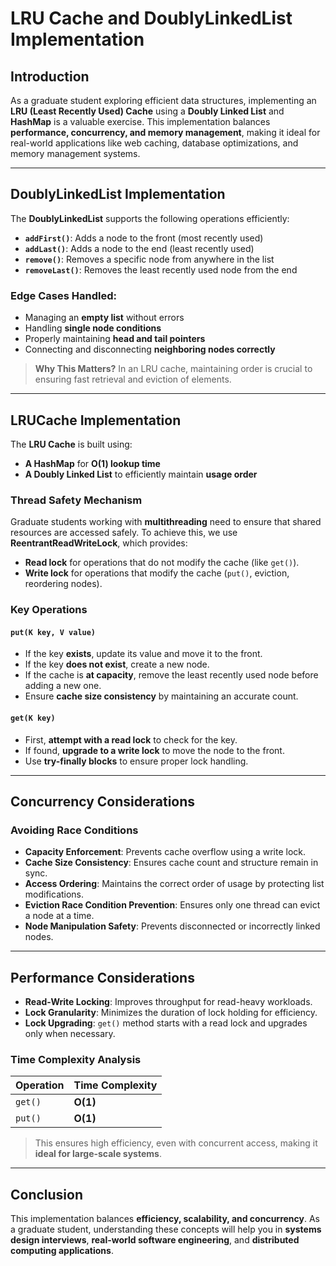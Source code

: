 # LRU Cache and DoublyLinkedList Implementation

## Introduction
As a graduate student exploring efficient data structures, implementing an **LRU (Least Recently Used) Cache** using a **Doubly Linked List** and **HashMap** is a valuable exercise. This implementation balances **performance, concurrency, and memory management**, making it ideal for real-world applications like web caching, database optimizations, and memory management systems.

---

## DoublyLinkedList Implementation

The **DoublyLinkedList** supports the following operations efficiently:

- **`addFirst()`**: Adds a node to the front (most recently used)
- **`addLast()`**: Adds a node to the end (least recently used)
- **`remove()`**: Removes a specific node from anywhere in the list
- **`removeLast()`**: Removes the least recently used node from the end

### Edge Cases Handled:
- Managing an **empty list** without errors
- Handling **single node conditions**
- Properly maintaining **head and tail pointers**
- Connecting and disconnecting **neighboring nodes correctly**

> **Why This Matters?** In an LRU cache, maintaining order is crucial to ensuring fast retrieval and eviction of elements.

---

## LRUCache Implementation

The **LRU Cache** is built using:
- **A HashMap** for **O(1) lookup time**
- **A Doubly Linked List** to efficiently maintain **usage order**

### **Thread Safety Mechanism**
Graduate students working with **multithreading** need to ensure that shared resources are accessed safely. To achieve this, we use **ReentrantReadWriteLock**, which provides:
- **Read lock** for operations that do not modify the cache (like `get()`).
- **Write lock** for operations that modify the cache (`put()`, eviction, reordering nodes).

### **Key Operations**

#### **`put(K key, V value)`**
- If the key **exists**, update its value and move it to the front.
- If the key **does not exist**, create a new node.
- If the cache is **at capacity**, remove the least recently used node before adding a new one.
- Ensure **cache size consistency** by maintaining an accurate count.

#### **`get(K key)`**
- First, **attempt with a read lock** to check for the key.
- If found, **upgrade to a write lock** to move the node to the front.
- Use **try-finally blocks** to ensure proper lock handling.

---

## **Concurrency Considerations**

### **Avoiding Race Conditions**
- **Capacity Enforcement**: Prevents cache overflow using a write lock.
- **Cache Size Consistency**: Ensures cache count and structure remain in sync.
- **Access Ordering**: Maintains the correct order of usage by protecting list modifications.
- **Eviction Race Condition Prevention**: Ensures only one thread can evict a node at a time.
- **Node Manipulation Safety**: Prevents disconnected or incorrectly linked nodes.

---

## **Performance Considerations**
- **Read-Write Locking**: Improves throughput for read-heavy workloads.
- **Lock Granularity**: Minimizes the duration of lock holding for efficiency.
- **Lock Upgrading**: `get()` method starts with a read lock and upgrades only when necessary.

### **Time Complexity Analysis**
| Operation | Time Complexity |
|-----------|----------------|
| `get()`  | **O(1)** |
| `put()`  | **O(1)** |

> This ensures high efficiency, even with concurrent access, making it **ideal for large-scale systems**.

---

## **Conclusion**
This implementation balances **efficiency, scalability, and concurrency**. As a graduate student, understanding these concepts will help you in **systems design interviews**, **real-world software engineering**, and **distributed computing applications**.

